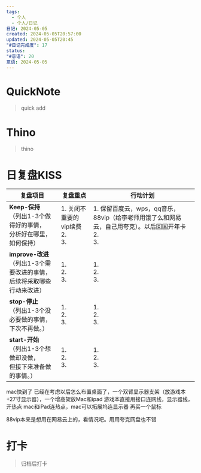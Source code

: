 ```yaml
---
tags:
  - 个人
  - 个人/日记
日记: 2024-05-05
created: 2024-05-05T20:57:00
updated: 2024-05-05T20:45
"#日记完成度": 17
status: 
"#意语": 20
意语: 2024-05-05
---
```

# QuickNote
> quick add

# Thino
> thino

# 日复盘KISS
| **复盘项目**                                             | **复盘重点**                     | **行动计划**                                                          |
| ---------------------------------------------------- | ---------------------------- | ----------------------------------------------------------------- |
| **Keep-保持**<br>（列出1-3个做得好的事情，<br>   分析好在哪里，如何保持）     | 1.  关闭不重要的vip续费<br>2. <br>3. | 1.  保留百度云，wps，qq音乐，88vip（给李老师用饿了么和网易云，自己用夸克）。以后回国开年卡<br>2. <br>3. |
| **improve-改进**<br>（列出1-3个需要改进的事情，<br>  后续将采取哪些行动来改进） | 1.  <br>2. <br>3.            | 1.  <br>2. <br>3.                                                 |
| **stop-停止**<br>（列出1-3个没必要做的事情，<br>下次不再做。）            | 1.  <br>2. <br>3.            | 1.  <br>2. <br>3.                                                 |
| **start-开始**<br>（列出1-3个想做却没做，<br>但接下来准备做的事情。）        | 1.  <br>2. <br>3.            | 1.  <br>2. <br>3.                                                 |
mac快到了
已经在考虑以后怎么布置桌面了，一个双臂显示器支架（放游戏本+27寸显示器），一个增高架放Mac和ipad
游戏本直接用接口连网线，显示器线，开热点
mac和iPad连热点，mac可以拓展坞连显示器
再买一个鼠标

88vip本来是想用在网易云上的，看情况吧。用用夸克网盘也不错

# 打卡
> 归档后打卡


